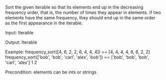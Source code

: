  Sort the given iterable so that its elements end up in the decreasing frequency order, that is, the number of times they appear in elements. If two elements have the same frequency, they should end up in the same order as the first appearance in the iterable.

Input: Iterable

Output: Iterable

Example:
frequency_sort([4, 6, 2, 2, 6, 4, 4, 4]) == [4, 4, 4, 4, 6, 6, 2, 2]
frequency_sort(['bob', 'bob', 'carl', 'alex', 'bob']) == ['bob', 'bob', 'bob', 'carl', 'alex']
1
2

Precondition: elements can be ints or strings 